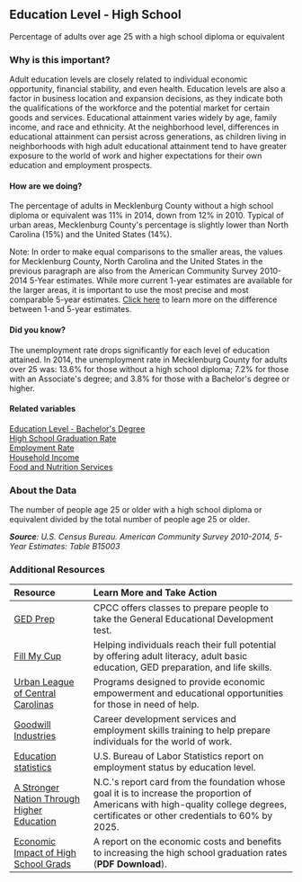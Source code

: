 ## Education Level - High School
Percentage of adults over age 25 with a high school diploma or equivalent

### Why is this important?
Adult education levels are closely related to individual economic opportunity, financial stability, and even health. Education levels are also a factor in business location and expansion decisions, as they indicate both the qualifications of the workforce and the potential market for certain goods and services. Educational attainment varies widely by age, family income, and race and ethnicity. At the neighborhood level, differences in educational attainment can persist across generations, as children living in neighborhoods with high adult educational attainment tend to have greater exposure to the world of work and higher expectations for their own education and employment prospects.

#### How are we doing?
The percentage of adults in Mecklenburg County without a high school diploma or equivalent was 11% in 2014, down from 12% in 2010. Typical of urban areas, Mecklenburg County's percentage is slightly lower than North Carolina (15%) and the United States (14%). 

Note: In order to make equal comparisons to the smaller areas, the values for Mecklenburg County, North Carolina and the United States in the previous paragraph are also from the American Community Survey 2010-2014 5-Year estimates. While more current 1-year estimates are available for the larger areas, it is important to use the most precise and most comparable 5-year estimates. [Click here]( http://www.census.gov/programs-surveys/acs/guidance/estimates.html/) to learn more on the difference between 1-and 5-year estimates.

#### Did you know?
The unemployment rate drops significantly for each level of education attained. In 2014, the unemployment rate in Mecklenburg County for adults over 25 was: 13.6% for those without a high school diploma; 7.2% for those with an Associate's degree; and 3.8% for those with a Bachelor's degree or higher.

#### Related variables
<a href="javascript:void(0)" onclick="model.metricId = 'm20'">Education Level - Bachelor's Degree</a>  
<a href="javascript:void(0)" onclick="model.metricId = 'm65'">High School Graduation Rate</a>  
<a href="javascript:void(0)" onclick="model.metricId = 'm38'">Employment Rate</a>  
<a href="javascript:void(0)" onclick="model.metricId = 'm37'">Household Income</a>  
<a href="javascript:void(0)" onclick="model.metricId = 'm80'">Food and Nutrition Services</a>  

### About the Data
The number of people age 25 or older with a high school diploma or equivalent divided by the total number of people age 25 or older. 

_**Source**: U.S. Census Bureau. American Community Survey <span tabindex="1000" class="meta-definition" data-toggle="popover" data-title="Why 2010-2014 not 2014?" data-content="Data labeled 2010-2014 describe average conditions reported through the American Community Survey (ACS) during the period of January 2010 through December 2014. The Census collects ACS data from only a small sample of households every month. For reliable small-area estimates, the Census compiles five years of ACS data, which are used in the Quality of Life Explorer.">2010-2014</span>, 5-Year Estimates: Table B15003_

### Additional Resources
|Resource | Learn More and Take Action | 
|:--- | :--- |
|[GED Prep](http://www.cpcc.edu/ccr/ged) |CPCC offers classes to prepare people to take the General Educational Development test.
|[Fill My Cup](http://fillmycupliteracy.org/)| Helping individuals reach their full potential by offering adult literacy, adult basic education, GED preparation, and life skills.
|[Urban League of Central Carolinas](http://www.urbanleaguecc.org/)|Programs designed to provide economic empowerment and educational opportunities for those in need of help.
|[Goodwill Industries](http://www.goodwillsp.org/)| Career development services and employment skills training to help prepare individuals for the world of work.
|[Education statistics](http://www.bls.gov/news.release/empsit.t04.htm/)| U.S. Bureau of Labor Statistics report on employment status by education level.
|[A Stronger Nation Through Higher Education](http://strongernation.luminafoundation.org/report/#north-carolina)| N.C.'s report card from the foundation whose goal it is to increase the proportion of Americans with high-quality college degrees, certificates or other credentials to 60% by 2025.
|[Economic Impact of High School Grads](http://www.nd.edu/~jwarlick/documents/Levin_Belfield_Muennig_Rouse.pdf)| A report on the economic costs and benefits to increasing the high school graduation rates (**PDF Download**).

